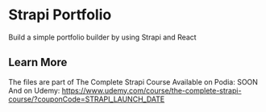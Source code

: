 # Strapi Portfolio

Build a simple portfolio builder by using Strapi and React

## Learn More

The files are part of The Complete Strapi Course
Available on Podia: SOON
And on Udemy: https://www.udemy.com/course/the-complete-strapi-course/?couponCode=STRAPI_LAUNCH_DATE